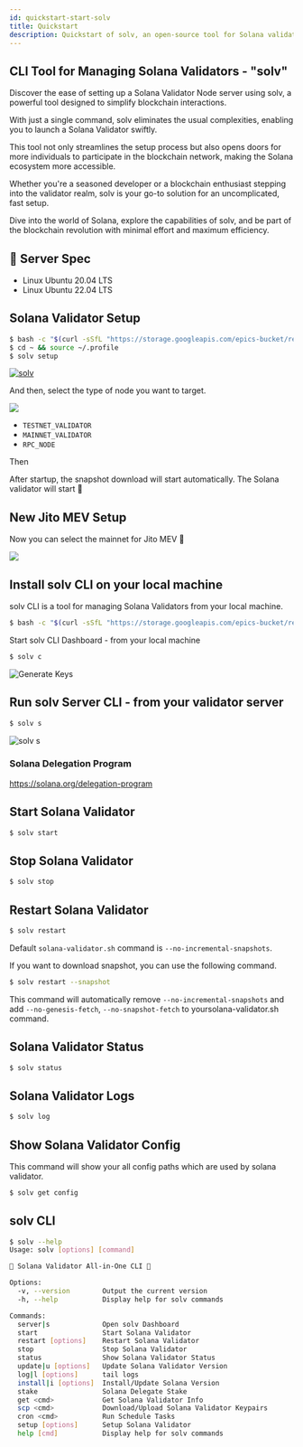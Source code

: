 ```yaml
---
id: quickstart-start-solv
title: Quickstart
description: Quickstart of solv, an open-source tool for Solana validator
---
```


## CLI Tool for Managing Solana Validators - "solv"

Discover the ease of setting up a Solana Validator Node server using solv, a powerful tool designed to simplify blockchain interactions.

With just a single command, solv eliminates the usual complexities, enabling you to launch a Solana Validator swiftly.

This tool not only streamlines the setup process but also opens doors for more individuals to participate in the blockchain network, making the Solana ecosystem more accessible.

Whether you're a seasoned developer or a blockchain enthusiast stepping into the validator realm, solv is your go-to solution for an uncomplicated, fast setup.

Dive into the world of Solana, explore the capabilities of solv, and be part of the blockchain revolution with minimal effort and maximum efficiency.

## 📖 Server Spec

- Linux Ubuntu 20.04 LTS
- Linux Ubuntu 22.04 LTS

## Solana Validator Setup

```bash
$ bash -c "$(curl -sSfL "https://storage.googleapis.com/epics-bucket/resource/solv/v4.1.1/install")"
$ cd ~ && source ~/.profile
$ solv setup
```

[![solv](https://storage.googleapis.com/epics-bucket/Validator/solv-install-top.gif)](https://youtu.be/rY4bajhRJgw)

And then, select the type of node you want to target.

![](https://storage.googleapis.com/zenn-user-upload/949db29fc401-20240131.png)

- `TESTNET_VALIDATOR`
- `MAINNET_VALIDATOR`
- `RPC_NODE`

Then

After startup, the snapshot download will start automatically.
The Solana validator will start 🎊

## New Jito MEV Setup

Now you can select the mainnet for Jito MEV 🎉

![](https://storage.googleapis.com/epics-bucket/solv/assets/mainnet-select.png)

## Install solv CLI on your local machine

solv CLI is a tool for managing Solana Validators from your local machine.

```bash
$ bash -c "$(curl -sSfL "https://storage.googleapis.com/epics-bucket/resource/solv/v4.1.1/install")"
```

Start solv CLI Dashboard - from your local machine

```bash
$ solv c
```

![Generate Keys](https://storage.googleapis.com/epics-bucket/solv/assets/generate-keys.png)

## Run solv Server CLI - from your validator server

```bash
$ solv s
```

![solv s](https://storage.googleapis.com/epics-bucket/solv/assets/solv-s.png)

### Solana Delegation Program

https://solana.org/delegation-program

## Start Solana Validator

```bash
$ solv start
```

## Stop Solana Validator

```bash
$ solv stop
```

## Restart Solana Validator

```bash
$ solv restart
```

Default `solana-validator.sh` command is `--no-incremental-snapshots`.

If you want to download snapshot, you can use the following command.

```bash
$ solv restart --snapshot
```

This command will automatically remove `--no-incremental-snapshots` and add `--no-genesis-fetch`, `--no-snapshot-fetch` to yoursolana-validator.sh command.

## Solana Validator Status

```bash
$ solv status
```

## Solana Validator Logs

```bash
$ solv log
```

## Show Solana Validator Config

This command will show your all config paths which are used by solana validator.

```bash
$ solv get config
```

## solv CLI

```bash
$ solv --help
Usage: solv [options] [command]

💎 Solana Validator All-in-One CLI 💎

Options:
  -v, --version        Output the current version
  -h, --help           Display help for solv commands

Commands:
  server|s             Open solv Dashboard
  start                Start Solana Validator
  restart [options]    Restart Solana Validator
  stop                 Stop Solana Validator
  status               Show Solana Validator Status
  update|u [options]   Update Solana Validator Version
  log|l [options]      tail logs
  install|i [options]  Install/Update Solana Version
  stake                Solana Delegate Stake
  get <cmd>            Get Solana Validator Info
  scp <cmd>            Download/Upload Solana Validator Keypairs
  cron <cmd>           Run Schedule Tasks
  setup [options]      Setup Solana Validator
  help [cmd]           Display help for solv commands
```
